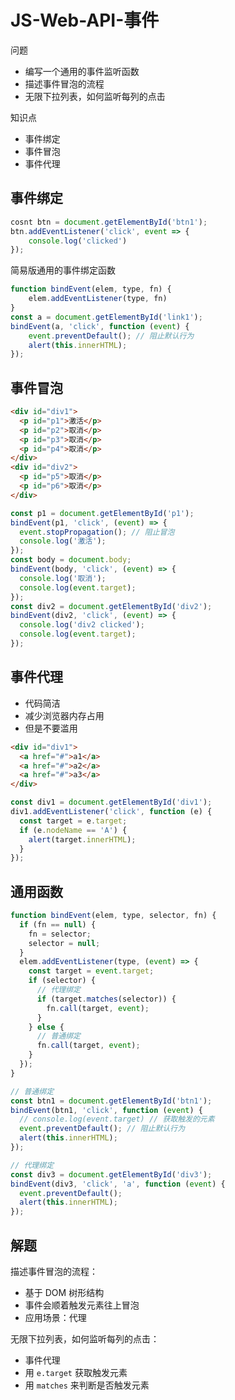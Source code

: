 # JS-Web-API-事件

问题
- 编写一个通用的事件监听函数
- 描述事件冒泡的流程
- 无限下拉列表，如何监听每列的点击

知识点
- 事件绑定
- 事件冒泡
- 事件代理

## 事件绑定

```js
cosnt btn = document.getElementById('btn1');
btn.addEventListener('click', event => {
    console.log('clicked')
});
```

简易版通用的事件绑定函数

```js
function bindEvent(elem, type, fn) {
    elem.addEventListener(type, fn)
}
const a = document.getElementById('link1');
bindEvent(a, 'click', function (event) {
    event.preventDefault(); // 阻止默认行为
    alert(this.innerHTML);
});
```

## 事件冒泡

```html
<div id="div1">
  <p id="p1">激活</p>
  <p id="p2">取消</p>
  <p id="p3">取消</p>
  <p id="p4">取消</p>
</div>
<div id="div2">
  <p id="p5">取消</p>
  <p id="p6">取消</p>
</div>
```

```js
const p1 = document.getElementById('p1');
bindEvent(p1, 'click', (event) => {
  event.stopPropagation(); // 阻止冒泡
  console.log('激活');
});
const body = document.body;
bindEvent(body, 'click', (event) => {
  console.log('取消');
  console.log(event.target);
});
const div2 = document.getElementById('div2');
bindEvent(div2, 'click', (event) => {
  console.log('div2 clicked');
  console.log(event.target);
});
```

## 事件代理

- 代码简洁
- 减少浏览器内存占用
- 但是不要滥用

```html
<div id="div1">
  <a href="#">a1</a>
  <a href="#">a2</a>
  <a href="#">a3</a>
</div>
```

```js
const div1 = document.getElementById('div1');
div1.addEventListener('click', function (e) {
  const target = e.target;
  if (e.nodeName == 'A') {
    alert(target.innerHTML);
  }
});
```

## 通用函数

```js
function bindEvent(elem, type, selector, fn) {
  if (fn == null) {
    fn = selector;
    selector = null;
  }
  elem.addEventListener(type, (event) => {
    const target = event.target;
    if (selector) {
      // 代理绑定
      if (target.matches(selector)) {
        fn.call(target, event);
      }
    } else {
      // 普通绑定
      fn.call(target, event);
    }
  });
}
```

```js
// 普通绑定
const btn1 = document.getElementById('btn1');
bindEvent(btn1, 'click', function (event) {
  // console.log(event.target) // 获取触发的元素
  event.preventDefault(); // 阻止默认行为
  alert(this.innerHTML);
});

// 代理绑定
const div3 = document.getElementById('div3');
bindEvent(div3, 'click', 'a', function (event) {
  event.preventDefault();
  alert(this.innerHTML);
});
```

## 解题

描述事件冒泡的流程：
- 基于 DOM 树形结构
- 事件会顺着触发元素往上冒泡
- 应用场景：代理

无限下拉列表，如何监听每列的点击：
- 事件代理
- 用 `e.target` 获取触发元素
- 用 `matches` 来判断是否触发元素
